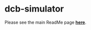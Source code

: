 # dcb-simulator

Please see the main ReadMe page <b><a href="https://github.com/gh28942/lottery-simulator">here</a></b>.
